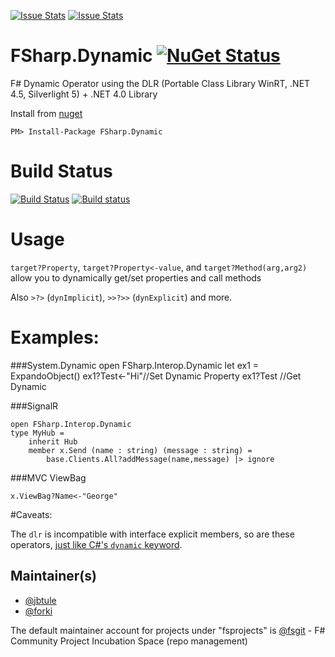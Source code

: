 [![Issue Stats](http://issuestats.com/github/fsprojects/FSharp.Dynamic/badge/issue)](http://issuestats.com/github/fsprojects/FSharp.Dynamic)
[![Issue Stats](http://issuestats.com/github/fsprojects/FSharp.Dynamic/badge/pr)](http://issuestats.com/github/fsprojects/FSharp.Dynamic)

# FSharp.Dynamic [![NuGet Status](http://img.shields.io/nuget/v/FSharp.Dynamic.svg?style=flat)](https://www.nuget.org/packages/FSharp.Dynamic/)


F# Dynamic Operator using the DLR (Portable Class Library WinRT, .NET 4.5, Silverlight 5) + .NET 4.0 Library

Install from [nuget](https://nuget.org/packages/FSharp.Dynamic/)
```
PM> Install-Package FSharp.Dynamic
```

# Build Status

[![Build Status](https://travis-ci.org/fsprojects/FSharp.Interop.Dynamic.svg?branch=master)](https://travis-ci.org/fsprojects/FSharp.Interop.Dynamic) [![Build status](https://ci.appveyor.com/api/projects/status/tbw9put64a0p3j9o/branch/master)](https://ci.appveyor.com/project/jbtule/fsharp-dynamic-832)

# Usage

`target?Property`, `target?Property<-value`, and `target?Method(arg,arg2)` allow you to dynamically get/set properties and call methods

Also `>?>` (`dynImplicit`), `>>?>>` (`dynExplicit`) and more.


# Examples:

###System.Dynamic
    open FSharp.Interop.Dynamic
    let ex1 = ExpandoObject()
    ex1?Test<-"Hi"//Set Dynamic Property
    ex1?Test //Get Dynamic

###SignalR

    open FSharp.Interop.Dynamic
    type MyHub =
        inherit Hub
        member x.Send (name : string) (message : string) =
            base.Clients.All?addMessage(name,message) |> ignore

###MVC ViewBag

    x.ViewBag?Name<-"George"

#Caveats:

The `dlr` is incompatible with interface explicit members, so are these operators, [just like C#'s `dynamic` keyword](http://stackoverflow.com/questions/22514892/iterate-through-a-dictionary-inserted-in-a-asp-net-mvc4-pages-viewdata-via-f-c).

## Maintainer(s)

- [@jbtule](https://github.com/jbtule)
- [@forki](https://github.com/forki)

The default maintainer account for projects under "fsprojects" is [@fsgit](https://github.com/fsgit) - F# Community Project Incubation Space (repo management)
